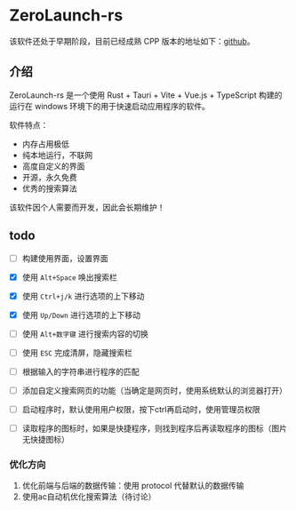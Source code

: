 # ZeroLaunch-rs

该软件还处于早期阶段，目前已经成熟 CPP 版本的地址如下：[github](https://github.com/ghost-him/ZeroLaunch-CPP)。

## 介绍

ZeroLaunch-rs 是一个使用 Rust + Tauri + Vite + Vue.js + TypeScript 构建的运行在 windows 环境下的用于快速启动应用程序的软件。

软件特点：

- 内存占用极低
- 纯本地运行，不联网
- 高度自定义的界面
- 开源，永久免费
- 优秀的搜索算法

该软件因个人需要而开发，因此会长期维护！

## todo

- [ ] 构建使用界面，设置界面
- [x] 使用 `Alt+Space` 唤出搜索栏
- [x] 使用 `Ctrl+j/k` 进行选项的上下移动
- [x] 使用 `Up/Down` 进行选项的上下移动
- [ ] 使用 `Alt+数字键` 进行搜索内容的切换
- [ ] 使用 `ESC` 完成清屏，隐藏搜索栏
- [ ] 根据输入的字符串进行程序的匹配
- [ ] 添加自定义搜索网页的功能（当确定是网页时，使用系统默认的浏览器打开）
- [ ] 启动程序时，默认使用用户权限，按下ctrl再启动时，使用管理员权限
- [ ] 读取程序的图标时，如果是快捷程序，则找到程序后再读取程序的图标（图片无快捷图标）


### 优化方向

1. 优化前端与后端的数据传输：使用 protocol 代替默认的数据传输
2. 使用ac自动机优化搜索算法（待讨论）
